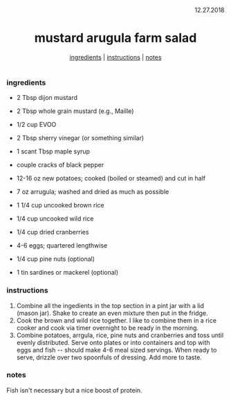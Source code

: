 <p align="right">12.27.2018</p>

<h1 align="center">mustard arugula farm salad</h1>

<div align="center">
  <a href="#ingredients">ingredients</a> | 
  <a href="#instructions">instructions</a> | 
  <a href="#notes">notes</a>
</div>
<br>

### ingredients
- 2 Tbsp dijon mustard
- 2 Tbsp whole grain mustard (e.g., Maille)
- 1/2 cup EVOO
- 2 Tbsp sherry vinegar (or something similar)
- 1 scant Tbsp maple syrup
- couple cracks of black pepper


- 12-16 oz new potatoes; cooked (boiled or steamed) and cut in half
- 7 oz arrugula; washed and dried as much as possible
- 1 1/4 cup uncooked brown rice
- 1/4 cup uncooked wild rice
- 1/4 cup dried cranberries
- 4-6 eggs; quartered lengthwise
- 1/4 cup pine nuts (optional)
- 1 tin sardines or mackerel (optional)

### instructions
1. Combine all the ingedients in the top section in a pint jar with a lid (mason jar).  Shake to create an even mixture then put in the fridge.  
2. Cook the brown and wild rice together.  I like to combine them in a rice cooker and cook via timer overnight to be ready in the morning.
3. Combine potatoes, arrgula, rice, pine nuts and cranberries and toss until evenly distributed.  Serve onto plates or into containers
and top with eggs and fish -- should make 4-6 meal sized servings.  When ready to serve, drizzle over two spoonfuls of dressing.  Add more to taste.

### notes
Fish isn't necessary but a nice boost of protein.
